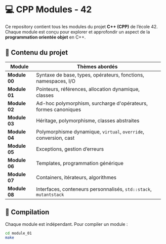 # 💻 CPP Modules - 42

Ce repository contient tous les modules du projet **C++ (CPP)** de l’école 42.  
Chaque module est conçu pour explorer et approfondir un aspect de la **programmation orientée objet** en C++.

## 🧱 Contenu du projet

| Module    | Thèmes abordés                                                                 |
|-----------|----------------------------------------------------------------------------------|
| **Module 00** | Syntaxe de base, types, opérateurs, fonctions, namespaces, I/O               |
| **Module 01** | Pointeurs, références, allocation dynamique, classes                        |
| **Module 02** | Ad-hoc polymorphism, surcharge d'opérateurs, formes canoniques              |
| **Module 03** | Héritage, polymorphisme, classes abstraites                                 |
| **Module 04** | Polymorphisme dynamique, `virtual`, `override`, conversion, cast             |
| **Module 05** | Exceptions, gestion d’erreurs                                                |
| **Module 06** | Templates, programmation générique                                           |
| **Module 07** | Containers, itérateurs, algorithmes                                          |
| **Module 08** | Interfaces, conteneurs personnalisés, `std::stack`, `mutantstack`            |

## 🔧 Compilation

Chaque module est indépendant. Pour compiler un module :

```bash
cd module_01
make
```
